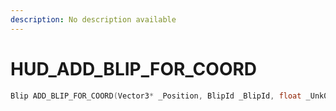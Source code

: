 ```yaml
---
description: No description available 
---
```


# HUD\_ADD_BLIP_FOR_COORD

```cpp
Blip ADD_BLIP_FOR_COORD(Vector3* _Position, BlipId _BlipId, float _Unk0, bool _Unk1, int _Unk2);
```